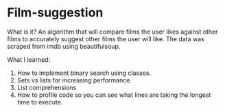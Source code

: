 # Film-suggestion
What is it?
An algorithm that will compare films the user likes against other films to accurately suggest other films the user will like.
The data was scraped from imdb using beautifulsoup.

What I learned:
1) How to implement binary search using classes.
2) Sets vs lists for increasing performance.
3) List comprehensions
4) How to profile code so you can see what lines are taking the longest time to execute.
